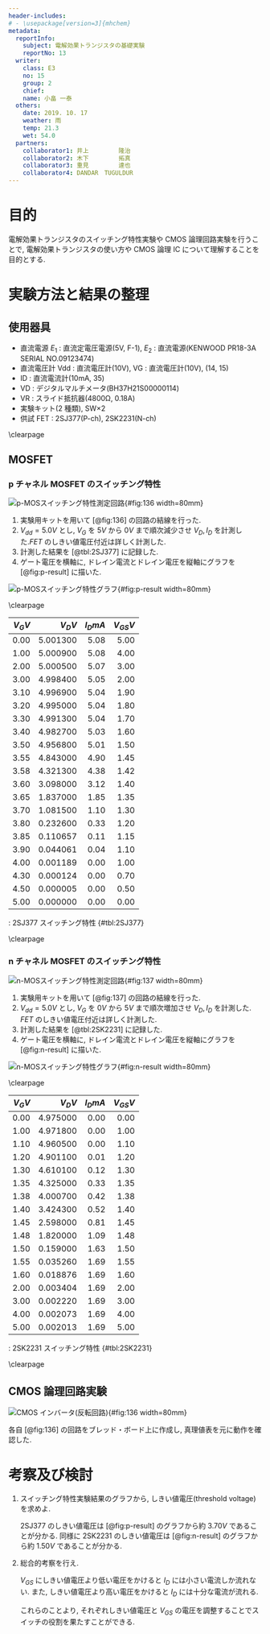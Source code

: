 ```yaml
---
header-includes:
# - \usepackage[version=3]{mhchem}
metadata:
  reportInfo:
    subject: 電解効果トランジスタの基礎実験
    reportNo: 13
  writer:
    class: E3
    no: 15
    group: 2
    chief:
    name: 小畠 一泰
  others:
    date: 2019. 10. 17
    weather: 雨
    temp: 21.3
    wet: 54.0
  partners:
    collaborator1: 井上　　　　　隆治
    collaborator2: 木下　　　　　拓真
    collaborator3: 重見　　　　　達也
    collaborator4: DANDAR　TUGULDUR
---
```


# 目的

電解効果トランジスタのスイッチング特性実験や CMOS 論理回路実験を行うことで, 電解効果トランジスタの使い方や CMOS 論理 IC について理解することを目的とする.

# 実験方法と結果の整理

## 使用器具

- 直流電源 $E_1$ : 直流定電圧電源(5V, F-1), $E_2$ : 直流電源(KENWOOD PR18-3A SERIAL NO.09123474)
- 直流電圧計 Vdd : 直流電圧計(10V), VG : 直流電圧計(10V), (14, 15)
- ID : 直流電流計(10mA, 35)
- VD : デジタルマルチメータ(BH37H21S00000114)
- VR : スライド抵抗器(4800Ω, 0.18A)
- 実験キット(2 種類), SW×2
- 供試 FET : 2SJ377(P-ch), 2SK2231(N-ch)

\clearpage

## MOSFET

### p チャネル MOSFET のスイッチング特性

![p-MOSスイッチング特性測定回路](./documents/13-電解効果トランジスタの基礎実験/images/136.jpg){#fig:136 width=80mm}

1. 実験用キットを用いて [@fig:136] の回路の結線を行った.
1. $V_{dd} = 5.0 \unit{V}$ とし, $V_G$ を $5 \unit{V}$ から $0 \unit{V}$ まで順次減少させ $V_D, I_D$ を計測した.$FET$ のしきい値電圧付近は詳しく計測した.
1. 計測した結果を [@tbl:2SJ377] に記録した.
1. ゲート電圧を横軸に, ドレイン電流とドレイン電圧を縦軸にグラフを [@fig:p-result] に描いた.

![p-MOSスイッチング特性グラフ](./documents/13-電解効果トランジスタの基礎実験/images/p-result.png){#fig:p-result width=80mm}

\clearpage

| $V_G \unit{V}$ | $V_D \unit{V}$ | $I_D \unit{mA}$ | $V_{GS} \unit{V}$ |
| -------------: | -------------: | --------------: | ----------------: |
|           0.00 |       5.001300 |            5.08 |              5.00 |
|           1.00 |       5.000900 |            5.08 |              4.00 |
|           2.00 |       5.000500 |            5.07 |              3.00 |
|           3.00 |       4.998400 |            5.05 |              2.00 |
|           3.10 |       4.996900 |            5.04 |              1.90 |
|           3.20 |       4.995000 |            5.04 |              1.80 |
|           3.30 |       4.991300 |            5.04 |              1.70 |
|           3.40 |       4.982700 |            5.03 |              1.60 |
|           3.50 |       4.956800 |            5.01 |              1.50 |
|           3.55 |       4.843000 |            4.90 |              1.45 |
|           3.58 |       4.321300 |            4.38 |              1.42 |
|           3.60 |       3.098000 |            3.12 |              1.40 |
|           3.65 |       1.837000 |            1.85 |              1.35 |
|           3.70 |       1.081500 |            1.10 |              1.30 |
|           3.80 |       0.232600 |            0.33 |              1.20 |
|           3.85 |       0.110657 |            0.11 |              1.15 |
|           3.90 |       0.044061 |            0.04 |              1.10 |
|           4.00 |       0.001189 |            0.00 |              1.00 |
|           4.30 |       0.000124 |            0.00 |              0.70 |
|           4.50 |       0.000005 |            0.00 |              0.50 |
|           5.00 |       0.000000 |            0.00 |              0.00 |

: 2SJ377 スイッチング特性 {#tbl:2SJ377}

\clearpage

### n チャネル MOSFET のスイッチング特性

![n-MOSスイッチング特性測定回路](./documents/13-電解効果トランジスタの基礎実験/images/137.jpg){#fig:137 width=80mm}

1. 実験用キットを用いて [@fig:137] の回路の結線を行った.
1. $V_{dd} = 5.0 \unit{V}$ とし, $V_G$ を $0 \unit{V}$ から $5 \unit{V}$ まで順次増加させ $V_D, I_D$ を計測した. $FET$ のしきい値電圧付近は詳しく計測した.
1. 計測した結果を [@tbl:2SK2231] に記録した.
1. ゲート電圧を横軸に, ドレイン電流とドレイン電圧を縦軸にグラフを [@fig:n-result] に描いた.

![n-MOSスイッチング特性グラフ](./documents/13-電解効果トランジスタの基礎実験/images/n-result.png){#fig:n-result width=80mm}

\clearpage

| $V_G \unit{V}$ | $V_D \unit{V}$ | $I_D \unit{mA}$ | $V_{GS} \unit{V}$ |
| -------------: | -------------: | --------------: | ----------------: |
|           0.00 |       4.975000 |            0.00 |              0.00 |
|           1.00 |       4.971800 |            0.00 |              1.00 |
|           1.10 |       4.960500 |            0.00 |              1.10 |
|           1.20 |       4.901100 |            0.01 |              1.20 |
|           1.30 |       4.610100 |            0.12 |              1.30 |
|           1.35 |       4.325000 |            0.33 |              1.35 |
|           1.38 |       4.000700 |            0.42 |              1.38 |
|           1.40 |       3.424300 |            0.52 |              1.40 |
|           1.45 |       2.598000 |            0.81 |              1.45 |
|           1.48 |       1.820000 |            1.09 |              1.48 |
|           1.50 |       0.159000 |            1.63 |              1.50 |
|           1.55 |       0.035260 |            1.69 |              1.55 |
|           1.60 |       0.018876 |            1.69 |              1.60 |
|           2.00 |       0.003404 |            1.69 |              2.00 |
|           3.00 |       0.002220 |            1.69 |              3.00 |
|           4.00 |       0.002073 |            1.69 |              4.00 |
|           5.00 |       0.002013 |            1.69 |              5.00 |

: 2SK2231 スイッチング特性 {#tbl:2SK2231}

\clearpage

## CMOS 論理回路実験

![CMOS インバータ(反転回路)](./documents/13-電解効果トランジスタの基礎実験/images/136.jpg){#fig:136 width=80mm}

各自 [@fig:136] の回路をブレッド・ボード上に作成し, 真理値表を元に動作を確認した.

# 考察及び検討

1. スイッチング特性実験結果のグラフから, しきい値電圧(threshold voltage)を求めよ.

   2SJ377 のしきい値電圧は [@fig:p-result] のグラフから約 $3.70 \unit{V}$ であることが分かる. 同様に 2SK2231 のしきい値電圧は [@fig:n-result] のグラフから約 $1.50 \unit{V}$ であることが分かる.

1. 総合的考察を行え.

   $V_{GS}$ にしきい値電圧より低い電圧をかけると $I_D$ には小さい電流しか流れない.
   また, しきい値電圧より高い電圧をかけると $I_D$ には十分な電流が流れる.

   これらのことより, それぞれしきい値電圧と $V_{GS}$ の電圧を調整することでスイッチの役割を果たすことができる.
